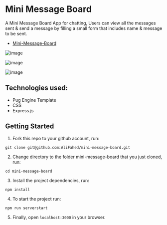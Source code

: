 # Mini Message Board

A Mini Message Board App for chatting, Users can view all the messages sent & send a message by filling a small form that includes name & message to be sent.

- [Mini-Message-Board](https://calm-springs-97378.herokuapp.com/)

![image](https://user-images.githubusercontent.com/90851899/194600787-fcc77ffa-68a5-4bd6-853c-2f412f1a220c.png)

![image](https://user-images.githubusercontent.com/90851899/194601023-5df359a3-ac93-4930-83e1-dbbdb3f1f69d.png)

![image](https://user-images.githubusercontent.com/90851899/194601083-0644b55e-ef43-46a8-90fb-08e61445fee7.png)


## Technologies used:
- Pug Engine Template
- CSS
- Express.js
 
## Getting Started
1. Fork this repo to your github account, run:
```
git clone git@github.com:AliFahed/mini-message-board.git
```
2. Change directory to the folder mini-message-board that you just cloned, run:
```
cd mini-message-board
```
3. Install the project dependencies, run:
```
npm install
```
4. To start the project run:
```
npm run serverstart
```
5. Finally, open ``` localhost:3000 ``` in your browser.
